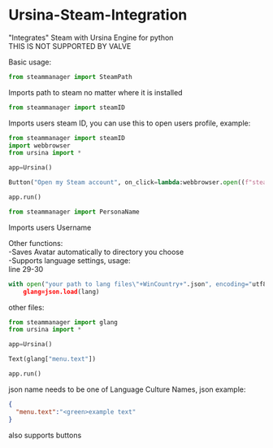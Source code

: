 # Ursina-Steam-Integration
"Integrates" Steam with Ursina Engine for python  
THIS IS NOT SUPPORTED BY VALVE
  
Basic usage:
```py
from steammanager import SteamPath
```
Imports path to steam no matter where it is installed

```py
from steammanager import steamID
```
Imports users steam ID, you can use this to open users profile, example:
```py
from steammanager import steamID
import webbrowser
from ursina import *

app=Ursina()

Button("Open my Steam account", on_click=lambda:webbrowser.open((f"steam://url/SteamIDPage/{steamID}")))

app.run()
```
  
```py
from steammanager import PersonaName
```
Imports users Username
  
Other functions:  
-Saves Avatar automatically to directory you choose  
-Supports language settings, usage:  
line 29-30  
```py
with open("your path to lang files\"+WinCountry+".json", encoding="utf8") as lang:
    glang=json.load(lang)
```  
other files:
```py
from steammanager import glang
from ursina import *

app=Ursina()

Text(glang["menu.text"])

app.run()
```
json name needs to be one of Language Culture Names, json example:
```json
{
  "menu.text":"<green>example text"
}
```
also supports buttons
